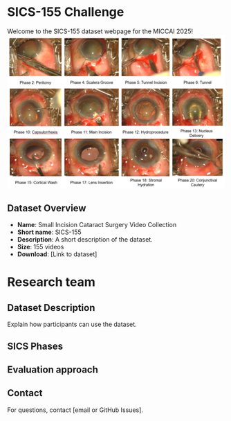 # SICS-155 Challenge
Welcome to the SICS-155 dataset webpage for the MICCAI 2025!
![phases](assets/images/SICS_phases.png)

## Dataset Overview
- **Name**: Small Incision Cataract Surgery Video Collection
- **Short name**: SICS-155
- **Description**: A short description of the dataset.
- **Size**: 155 videos
- **Download**: [Link to dataset]

# Research team

## Dataset Description
Explain how participants can use the dataset.

## SICS Phases

## Evaluation approach

## Contact
For questions, contact [email or GitHub Issues].